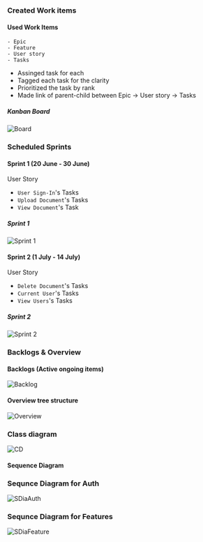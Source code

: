 ### Created Work items

#### Used Work Items
    - Epic
    - Feature
    - User story
    - Tasks

- Assinged task for each
- Tagged each task for the clarity
- Prioritized the task by rank
- Made link of parent-child between 
    Epic -> User story -> Tasks

##### Kanban Board
![Board](Screenshots/Board.png)

### Scheduled Sprints

#### Sprint 1 (20 June - 30 June)

User Story
- `User Sign-In`'s Tasks
- `Upload Document`'s Tasks
- `View Document`'s Task

##### Sprint 1
![Sprint 1](Screenshots/Sprint1.png)

#### Sprint 2 (1 July - 14 July)

User Story
- `Delete Document`'s Tasks
- `Current User`'s Tasks
- `View Users`'s Tasks

##### Sprint 2
![Sprint 2](Screenshots/Sprint2.png)

### Backlogs & Overview

#### Backlogs (Active ongoing items)
![Backlog](Screenshots/Backlogs.png)

#### Overview tree structure
![Overview](Screenshots/Overview.png)

### Class diagram
![CD](Screenshots/ClassDiagram.png)

#### Sequence Diagram

### Sequnce Diagram for Auth
![SDiaAuth](Screenshots/SDiagram2.png)

### Sequnce Diagram for Features
![SDiaFeature](Screenshots/SDiagram1.png)